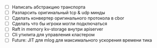 - [ ] Написать абстракцию транспорта
- [ ] Разпарсить оригинальный tcp & udp минды
- [ ] Сделать конвертер оригинального протокола в cbor
- [ ] Сделать что бы игроки могли подключаться
- [ ] Raft in memory kv-storage внутри apiserver
- [ ] Cli утилита для управления кластером
- [ ] Future: JIT для mlog для максимального ускорения времени тика
